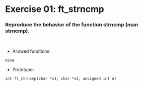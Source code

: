 # Exercise 01: ft_strncmp

### Reproduce the behavior of the function strncmp (man strncmp).
<br>

- Allowed functions:
```
none
```

- Prototype: 
```
int ft_strncmp(char *s1, char *s2, unsigned int n)
```
